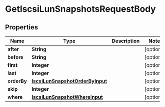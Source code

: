 

# GetIscsiLunSnapshotsRequestBody


## Properties

Name | Type | Description | Notes
------------ | ------------- | ------------- | -------------
**after** | **String** |  |  [optional]
**before** | **String** |  |  [optional]
**first** | **Integer** |  |  [optional]
**last** | **Integer** |  |  [optional]
**orderBy** | [**IscsiLunSnapshotOrderByInput**](IscsiLunSnapshotOrderByInput.md) |  |  [optional]
**skip** | **Integer** |  |  [optional]
**where** | [**IscsiLunSnapshotWhereInput**](IscsiLunSnapshotWhereInput.md) |  |  [optional]



